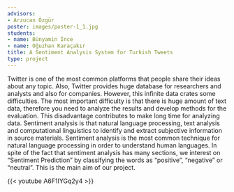 ```yaml
---
advisors:
- Arzucan Özgür
poster: images/poster-1_1.jpg
students:
- name: Bünyamin İnce
- name: Oğuzhan Karaçakır
title: A Sentiment Analysis System for Turkish Tweets
type: project
---
```


Twitter is one of the most common platforms that people share their ideas about any topic. Also, Twitter provides huge database for researchers and analysts and also for companies. However, this infinite data crates some difficulties. The most important difficulty is that there is huge amount of text data, therefore you need to analyze the results and develop methods for the evaluation. This disadvantage contributes to make long time for analyzing data. Sentiment analysis is that natural language processing, text analysis and computational linguistics to identify and extract subjective information in source materials. Sentiment analysis is the most common technique for natural language processing in order to understand human languages. In spite of the fact that sentiment analysis has many sections, we interest on “Sentiment Prediction” by classifying the words as “positive”, “negative” or “neutral”. This is the main aim of our project.


{{< youtube A6F1IYGq2y4 >}}